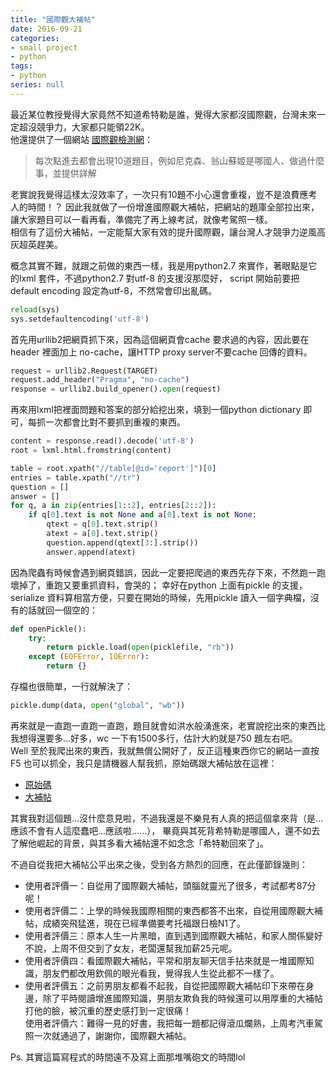 ```yaml
---
title: "國際觀大補帖"
date: 2016-09-21
categories:
- small project
- python
tags:
- python
series: null
---
```


最近某位教授覺得大家竟然不知道希特勒是誰，覺得大家都沒國際觀，台灣未來一定超沒競爭力，大家都只能領22K。  
他還提供了一個網站 [國際觀檢測網](http://doc.boyo.org.tw/gp)：

> 每次點進去都會出現10道題目，例如尼克森、翁山蘇姬是哪國人、做過什麼事，並提供詳解  

老實說我覺得這樣太沒效率了，一次只有10題不小心還會重複，豈不是浪費應考人的時間！？
因此我就做了一份增進國際觀大補帖，把網站的題庫全部拉出來，讓大家題目可以一看再看，準備完了再上線考試，就像考駕照一樣。  
相信有了這份大補帖，一定能幫大家有效的提升國際觀，讓台灣人才競爭力逆風高灰超英趕美。  
<!--more-->

概念其實不難，就跟之前做的東西一樣，我是用python2.7 來實作，著眼點是它的lxml 套件，不過python2.7 對utf-8 的支援沒那麼好，
script 開始前要把default encoding 設定為utf-8，不然常會印出亂碼。  
```python
reload(sys)
sys.setdefaultencoding('utf-8')
```
首先用urllib2把網頁抓下來，因為這個網頁會cache 要求過的內容，因此要在 header 裡面加上 no-cache，讓HTTP proxy server不要cache 回傳的資料。  
```python
request = urllib2.Request(TARGET)
request.add_header("Pragma", "no-cache")
response = urllib2.build_opener().open(request)
```

再來用lxml把裡面問題和答案的部分給挖出來，填到一個python dictionary 即可，每抓一次都會比對不要抓到重複的東西。  
```python
content = response.read().decode('utf-8')
root = lxml.html.fromstring(content)

table = root.xpath("//table[@id='report']")[0]
entries = table.xpath("//tr")
question = []
answer = []
for q, a in zip(entries[1::2], entries[2::2]):
    if q[0].text is not None and a[0].text is not None:
        qtext = q[0].text.strip()
        atext = a[0].text.strip()
        question.append(qtext[3:].strip())
        answer.append(atext)
```

因為爬蟲有時候會遇到網頁錯誤，因此一定要把爬過的東西先存下來，不然跑一跑壞掉了，重跑又要重抓資料，會哭的；
幸好在python 上面有pickle 的支援，serialize 資料算相當方便，只要在開始的時候，先用pickle 讀入一個字典檔，沒有的話就回一個空的：  
```python
def openPickle():
    try:
        return pickle.load(open(picklefile, "rb"))
    except (EOFError, IOError):
        return {}
```

存檔也很簡單，一行就解決了：  
```python
pickle.dump(data, open("global", "wb"))
```
再來就是一直跑一直跑一直跑，題目就會如洪水般湧進來，老實說挖出來的東西比我想得還要多…好多，wc 一下有1500多行，估計大約就是750 題左右吧。  
Well 至於我爬出來的東西，我就無償公開好了，反正這種東西你它的網站一直按F5 也可以抓全，我只是請機器人幫我抓，原始碼跟大補帖放在這裡：  

* [原始碼](https://github.com/yodalee/globalizaion)  
* [大補帖](https://github.com/yodalee/globalizaion/blob/master/global)  

其實我對這個題…沒什麼意見啦，不過我還是不樂見有人真的把這個拿來背（是…應該不會有人這麼蠢吧…應該啦……），
畢竟與其死背希特勒是哪國人，還不如去了解他崛起的背景，與其多看大補帖還不如念念「希特勒回來了」。  

不過自從我把大補帖公平出來之後，受到各方熱烈的回應，在此僅節錄幾則：  

* 使用者評價一：自從用了國際觀大補帖，頭腦就靈光了很多，考試都考87分呢！  
* 使用者評價二：上學的時候我國際相關的東西都答不出來，自從用國際觀大補帖，成績突飛猛進，現在已經準備要考托福跟日檢N1了。  
* 使用者評價三：原本人生一片黑暗，直到遇到國際觀大補帖，和家人關係變好不說，上周不但交到了女友，老闆還幫我加薪25元呢。  
* 使用者評價四：看國際觀大補帖，平常和朋友聊天信手拈來就是一堆國際知識，朋友們都改用欽佩的眼光看我，覺得我人生從此都不一樣了。  
* 使用者評價五：之前男朋友都看不起我，自從把國際觀大補帖印下來帶在身邊，除了平時閱讀增進國際知識，男朋友欺負我的時候還可以用厚重的大補帖打他的臉，被沉重的歷史感打到一定很痛！  
使用者評價六：難得一見的好書，我把每一題都記得滾瓜爛熟，上周考汽車駕照一次就通過了，謝謝你，國際觀大補帖。  

Ps. 其實這篇寫程式的時間遠不及寫上面那堆嘴砲文的時間lol 